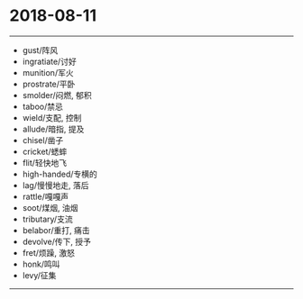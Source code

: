 # 2018-08-11

---

- gust/阵风
- ingratiate/讨好
- munition/军火
- prostrate/平卧
- smolder/闷燃, 郁积
- taboo/禁忌
- wield/支配, 控制
- allude/暗指, 提及
- chisel/凿子
- cricket/蟋蟀
- flit/轻快地飞
- high-handed/专横的
- lag/慢慢地走, 落后
- rattle/嘎嘎声
- soot/煤烟, 油烟
- tributary/支流
- belabor/重打, 痛击
- devolve/传下, 授予
- fret/烦躁, 激怒
- honk/鸣叫
- levy/征集

---

